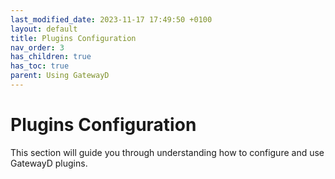 ```yaml
---
last_modified_date: 2023-11-17 17:49:50 +0100
layout: default
title: Plugins Configuration
nav_order: 3
has_children: true
has_toc: true
parent: Using GatewayD
---
```


# Plugins Configuration

This section will guide you through understanding how to configure and use GatewayD plugins.
